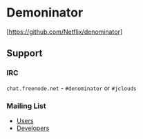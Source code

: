 # Demoninator

[https://github.com/Netflix/denominator]

## Support

### IRC

`chat.freenode.net` - `#denominator` or `#jclouds`

### Mailing List

- [Users](https://groups.google.com/forum/?fromgroups#!forum/denominator-user) 
- [Developers](https://groups.google.com/forum/?fromgroups#!forum/denominator-dev)
